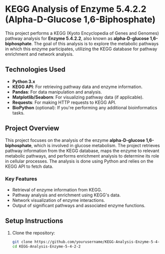 # KEGG Analysis of Enzyme 5.4.2.2 (Alpha-D-Glucose 1,6-Biphosphate)

This project performs a KEGG (Kyoto Encyclopedia of Genes and Genomes) pathway analysis for **Enzyme 5.4.2.2**, also known as **alpha-D-glucose 1,6-biphosphate**. The goal of this analysis is to explore the metabolic pathways in which this enzyme participates, utilizing the KEGG database for pathway enrichment and network analysis.

## Technologies Used
- **Python 3.x**
- **KEGG API**: For retrieving pathway data and enzyme information.
- **Pandas**: For data manipulation and analysis.
- **Matplotlib/Seaborn**: For visualizing pathway data (if applicable).
- **Requests**: For making HTTP requests to KEGG API.
- **BioPython** (optional): If you're performing any additional bioinformatics tasks.

## Project Overview
This project focuses on the analysis of the enzyme **alpha-D-glucose 1,6-biphosphate**, which is involved in glucose metabolism. The project retrieves pathway information from the KEGG database, maps the enzyme to relevant metabolic pathways, and performs enrichment analysis to determine its role in cellular processes. The analysis is done using Python and relies on the KEGG API to fetch data.

### Key Features
- Retrieval of enzyme information from KEGG.
- Pathway analysis and enrichment using KEGG's data.
- Network visualization of enzyme interactions.
- Output of significant pathways and associated enzyme functions.

## Setup Instructions
1. Clone the repository:
   ```bash
   git clone https://github.com/yourusername/KEGG-Analysis-Enzyme-5-4-2-2.git
   cd KEGG-Analysis-Enzyme-5-4-2-2